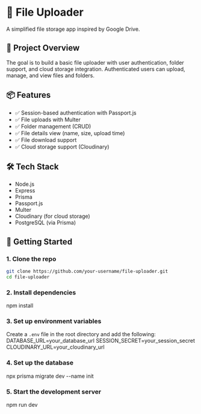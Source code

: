 # 📁 File Uploader

A simplified file storage app inspired by Google Drive.

## 🚀 Project Overview

The goal is to build a basic file uploader with user authentication, folder support, and cloud storage integration. Authenticated users can upload, manage, and view files and folders.

## 📦 Features

- ✅ Session-based authentication with Passport.js
- ✅ File uploads with Multer
- ✅ Folder management (CRUD)
- ✅ File details view (name, size, upload time)
- ✅ File download support
- ✅ Cloud storage support (Cloudinary)

## 🛠️ Tech Stack

- Node.js
- Express
- Prisma
- Passport.js
- Multer
- Cloudinary (for cloud storage)
- PostgreSQL (via Prisma)

## 📝 Getting Started

### 1. Clone the repo

```bash
git clone https://github.com/your-username/file-uploader.git
cd file-uploader
```

### 2. Install dependencies

npm install

### 3. Set up environment variables

Create a `.env` file in the root directory and add the following:
DATABASE_URL=your_database_url SESSION_SECRET=your_session_secret CLOUDINARY_URL=your_cloudinary_url

### 4. Set up the database

npx prisma migrate dev --name init

### 5. Start the development server

npm run dev
